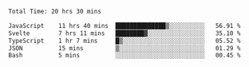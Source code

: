 
 <!--START_SECTION:waka-->

```txt
Total Time: 20 hrs 30 mins

JavaScript    11 hrs 40 mins  ██████████████▒░░░░░░░░░░   56.91 %
Svelte        7 hrs 11 mins   ████████▓░░░░░░░░░░░░░░░░   35.10 %
TypeScript    1 hr 7 mins     █▒░░░░░░░░░░░░░░░░░░░░░░░   05.52 %
JSON          15 mins         ▒░░░░░░░░░░░░░░░░░░░░░░░░   01.29 %
Bash          5 mins          ░░░░░░░░░░░░░░░░░░░░░░░░░   00.45 %
```

<!--END_SECTION:waka-->
